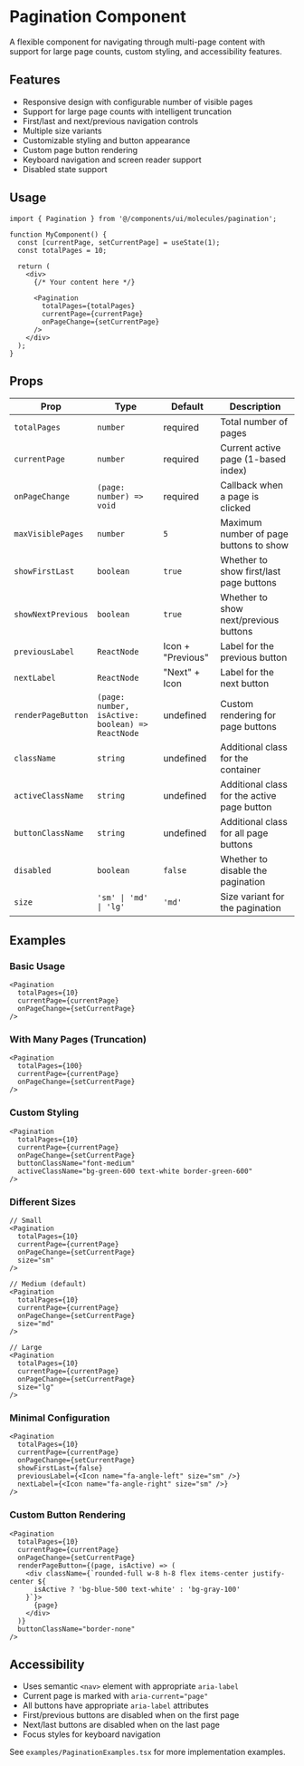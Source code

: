 # Pagination Component

A flexible component for navigating through multi-page content with support for large page counts, custom styling, and accessibility features.

## Features

- Responsive design with configurable number of visible pages
- Support for large page counts with intelligent truncation
- First/last and next/previous navigation controls
- Multiple size variants
- Customizable styling and button appearance
- Custom page button rendering
- Keyboard navigation and screen reader support
- Disabled state support

## Usage

```tsx
import { Pagination } from '@/components/ui/molecules/pagination';

function MyComponent() {
  const [currentPage, setCurrentPage] = useState(1);
  const totalPages = 10;
  
  return (
    <div>
      {/* Your content here */}
      
      <Pagination
        totalPages={totalPages}
        currentPage={currentPage}
        onPageChange={setCurrentPage}
      />
    </div>
  );
}
```

## Props

| Prop | Type | Default | Description |
|------|------|---------|-------------|
| `totalPages` | `number` | required | Total number of pages |
| `currentPage` | `number` | required | Current active page (1-based index) |
| `onPageChange` | `(page: number) => void` | required | Callback when a page is clicked |
| `maxVisiblePages` | `number` | `5` | Maximum number of page buttons to show |
| `showFirstLast` | `boolean` | `true` | Whether to show first/last page buttons |
| `showNextPrevious` | `boolean` | `true` | Whether to show next/previous buttons |
| `previousLabel` | `ReactNode` | Icon + "Previous" | Label for the previous button |
| `nextLabel` | `ReactNode` | "Next" + Icon | Label for the next button |
| `renderPageButton` | `(page: number, isActive: boolean) => ReactNode` | undefined | Custom rendering for page buttons |
| `className` | `string` | undefined | Additional class for the container |
| `activeClassName` | `string` | undefined | Additional class for the active page button |
| `buttonClassName` | `string` | undefined | Additional class for all page buttons |
| `disabled` | `boolean` | `false` | Whether to disable the pagination |
| `size` | `'sm' \| 'md' \| 'lg'` | `'md'` | Size variant for the pagination |

## Examples

### Basic Usage

```tsx
<Pagination
  totalPages={10}
  currentPage={currentPage}
  onPageChange={setCurrentPage}
/>
```

### With Many Pages (Truncation)

```tsx
<Pagination
  totalPages={100}
  currentPage={currentPage}
  onPageChange={setCurrentPage}
/>
```

### Custom Styling

```tsx
<Pagination
  totalPages={10}
  currentPage={currentPage}
  onPageChange={setCurrentPage}
  buttonClassName="font-medium"
  activeClassName="bg-green-600 text-white border-green-600"
/>
```

### Different Sizes

```tsx
// Small
<Pagination
  totalPages={10}
  currentPage={currentPage}
  onPageChange={setCurrentPage}
  size="sm"
/>

// Medium (default)
<Pagination
  totalPages={10}
  currentPage={currentPage}
  onPageChange={setCurrentPage}
  size="md"
/>

// Large
<Pagination
  totalPages={10}
  currentPage={currentPage}
  onPageChange={setCurrentPage}
  size="lg"
/>
```

### Minimal Configuration

```tsx
<Pagination
  totalPages={10}
  currentPage={currentPage}
  onPageChange={setCurrentPage}
  showFirstLast={false}
  previousLabel={<Icon name="fa-angle-left" size="sm" />}
  nextLabel={<Icon name="fa-angle-right" size="sm" />}
/>
```

### Custom Button Rendering

```tsx
<Pagination
  totalPages={10}
  currentPage={currentPage}
  onPageChange={setCurrentPage}
  renderPageButton={(page, isActive) => (
    <div className={`rounded-full w-8 h-8 flex items-center justify-center ${
      isActive ? 'bg-blue-500 text-white' : 'bg-gray-100'
    }`}>
      {page}
    </div>
  )}
  buttonClassName="border-none"
/>
```

## Accessibility

- Uses semantic `<nav>` element with appropriate `aria-label`
- Current page is marked with `aria-current="page"`
- All buttons have appropriate `aria-label` attributes
- First/previous buttons are disabled when on the first page
- Next/last buttons are disabled when on the last page
- Focus styles for keyboard navigation

See `examples/PaginationExamples.tsx` for more implementation examples. 